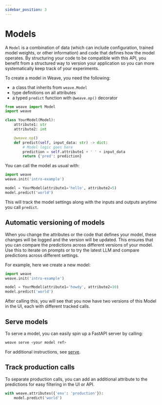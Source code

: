 ```yaml
---
sidebar_position: 3
---
```


# Models

A `Model` is a combination of data (which can include configuration, trained model weights, or other information) and code that defines how the model operates. By structuring your code to be compatible with this API, you benefit from a structured way to version your application so you can more systematically keep track of your experiments.

To create a model in Weave, you need the following:

- a class that inherits from `weave.Model`
- type definitions on all attributes
- a typed `predict` function with `@weave.op()` decorator

```python
from weave import Model
import weave

class YourModel(Model):
    attribute1: str
    attribute2: int

    @weave.op()
    def predict(self, input_data: str) -> dict:
        # Model logic goes here
        prediction = self.attribute1 + ' ' + input_data
        return {'pred': prediction}
```

You can call the model as usual with:

```python
import weave
weave.init('intro-example')

model = YourModel(attribute1='hello', attribute2=5)
model.predict('world')
```

This will track the model settings along with the inputs and outputs anytime you call `predict`.

## Automatic versioning of models

When you change the attributes or the code that defines your model, these changes will be logged and the version will be updated.
This ensures that you can compare the predictions across different versions of your model. Use this to iterate on prompts or to try the latest LLM and compare predictions across different settings.

For example, here we create a new model:

```python
import weave
weave.init('intro-example')

model = YourModel(attribute1='howdy', attribute2=10)
model.predict('world')
```

After calling this, you will see that you now have two versions of this Model in the UI, each with different tracked calls.

## Serve models

To serve a model, you can easily spin up a FastAPI server by calling:

```bash
weave serve <your model ref>
```

For additional instructions, see [serve](/guides/tools/serve).

## Track production calls

To separate production calls, you can add an additional attribute to the predictions for easy filtering in the UI or API.

```python
with weave.attributes({'env': 'production'}):
    model.predict('world')
```
